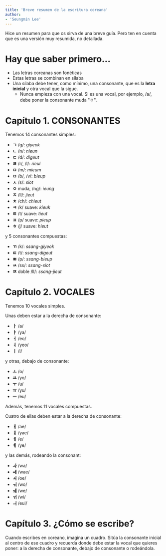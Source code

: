 ```yaml
---
title: 'Breve resumen de la escritura coreana'
author: 
- 'Seungmin Lee'
---
```


Hice un resumen para que os sirva de una breve guía. Pero ten en cuenta que es una versión muy resumida, no detallada.

# Hay que saber primero...
* Las letras coreanas son fonéticas
* Estas letras se combinan en sílaba
* Una sílaba debe tener, como mínimo, una consonante, que es la **letra inicial** y otra vocal que la sigue.
	* Nunca empieza con una vocal. Si es una vocal, por ejemplo, /a/, debe poner la consonante muda "ㅇ".


# Capítulo 1. CONSONANTES

Tenemos 14 consonantes simples:

* **ㄱ** /g/: _giyeok_
* **ㄴ** /n/: _nieun_
* **ㄷ** /d/: _digeut_
* **ㄹ** /r/, /l/: _rieul_
* **ㅁ** /m/: _mieum_
* **ㅂ** /b/, /v/: _bieup_
* **ㅅ**	/s/: _siot_
* **ㅇ**	muda, /ng/: _ieung_
* **ㅈ**	/ll/: _jieut_
* **ㅊ**	/ch/: _chieut_
* **ㅋ** /k/ suave: _kieuk_
* **ㅌ** /t/ suave: _tieut_
* **ㅍ** /p/ suave: _pieup_
* **ㅎ** /j/ suave: _hieut_


y 5 consonantes compuestas:

* **ㄲ** /k/: _ssang-giyeok_
* **ㄸ** /t/: _ssang-digeut_
* **ㅃ** /p/: _ssang-bieup_
* **ㅆ** /ss/: _ssang-siot_
* **ㅉ** doble /ll/: _ssang-jieut_


# Capítulo 2. VOCALES

Tenemos 10 vocales simples.

Unas deben estar a la derecha de consonante:

* **ㅏ** /a/
* **ㅑ** /ya/
* **ㅓ** /eo/
* **ㅕ** /yeo/
* **ㅣ** /i/

y otras, debajo de consonante:

* **ㅗ** /o/
* **ㅛ** /yo/
* **ㅜ** /u/
* **ㅠ** /yu/
* **ㅡ** /eu/


Además, tenemos 11 vocales compuestas.

Cuatro de ellas deben estar a la derecha de consonante:

* **ㅐ** /ae/
* **ㅒ** /yae/
* **ㅔ** /e/
* **ㅖ** /ye/

y las demás, rodeando la consonant:

* **ㅘ** /wa/
* **ㅙ** /wae/
* **ㅚ** /oe/
* **ㅝ** /wo/
* **ㅞ** /we/
* **ㅟ** /wi/
* **ㅢ** /eui/


# Capítulo 3. ¿Cómo se escribe?

Cuando escribes en coreano, imagina un cuadro. Sitúa la consonante inicial al centro de ese cuadro y recuerda donde debe estar la vocal que quieres poner: a la derecha de consonante, debajo de consonante o rodeándola.